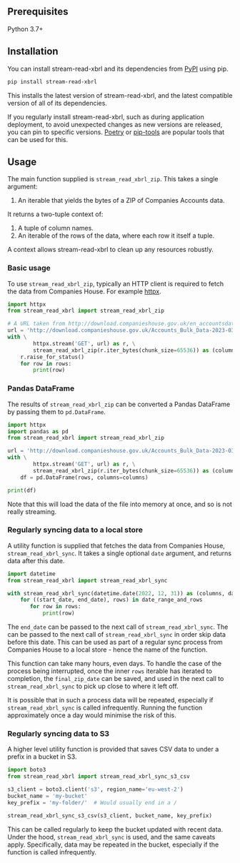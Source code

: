 ## Prerequisites

Python 3.7+

## Installation

You can install stream-read-xbrl and its dependencies from [PyPI](https://pypi.org/project/stream-read-xbrl/) using pip.

```bash
pip install stream-read-xbrl
```

This installs the latest version of stream-read-xbrl, and the latest compatible version of all of its dependencies.

If you regularly install stream-read-xbrl, such as during application deployment, to avoid unexpected changes as new versions are released, you can pin to specific versions. [Poetry](https://python-poetry.org/) or [pip-tools](https://pip-tools.readthedocs.io/en/latest/) are popular tools that can be used for this.


## Usage

The main function supplied is `stream_read_xbrl_zip`. This takes a single argument:

1. An iterable that yields the bytes of a ZIP of Companies Accounts data.

It returns a two-tuple context of:

1. A tuple of column names.
2. An iterable of the rows of the data, where each row it itself a tuple.

A context allows stream-read-xbrl to clean up any resources robustly.


### Basic usage

To use `stream_read_xbrl_zip`, typically an HTTP client is required to fetch the data from Companies House. For example [httpx](https://www.python-httpx.org/).

```python
import httpx
from stream_read_xbrl import stream_read_xbrl_zip

# A URL taken from http://download.companieshouse.gov.uk/en_accountsdata.html
url = 'http://download.companieshouse.gov.uk/Accounts_Bulk_Data-2023-03-02.zip'
with \
        httpx.stream('GET', url) as r, \
        stream_read_xbrl_zip(r.iter_bytes(chunk_size=65536)) as (columns, rows):
    r.raise_for_status()
    for row in rows:
        print(row)
```

### Pandas DataFrame

The results of `stream_read_xbrl_zip` can be converted a Pandas DataFrame by passing them to `pd.DataFrame`.

```python
import httpx
import pandas as pd
from stream_read_xbrl import stream_read_xbrl_zip

url = 'http://download.companieshouse.gov.uk/Accounts_Bulk_Data-2023-03-02.zip'
with \
        httpx.stream('GET', url) as r, \
        stream_read_xbrl_zip(r.iter_bytes(chunk_size=65536)) as (columns, rows):
    df = pd.DataFrame(rows, columns=columns)

print(df)
```

Note that this will load the data of the file into memory at once, and so is not really streaming.


### Regularly syncing data to a local store

A utility function is supplied that fetches the data from Companies House, `stream_read_xbrl_sync`. It takes a single optional `date` argument, and returns data after this date.

```python
import datetime
from stream_read_xbrl import stream_read_xbrl_sync

with stream_read_xbrl_sync(datetime.date(2022, 12, 31)) as (columns, date_range_and_rows):
    for ((start_date, end_date), rows) in date_range_and_rows
       for row in rows:
           print(row)
```

The `end_date` can be passed to the next call of `stream_read_xbrl_sync`. The can be passed to the next call of `stream_read_xbrl_sync` in order skip data before this date. This can be used as part of a regular sync process from Companies House to a local store - hence the name of the function.

This function can take many hours, even days. To handle the case of the process being interrupted, once the inner `rows` iterable has iterated to completion, the `final_zip_date` can be saved, and used in the next call to `stream_read_xbrl_sync` to pick up close to where it left off.

It is possible that in such a process data will be repeated, especially if `stream_read_xbrl_sync` is called infrequently. Running the function approximately once a day would minimise the risk of this.


### Regularly syncing data to S3

A higher level utility function is provided that saves CSV data to under a prefix in a bucket in S3.

```python
import boto3
from stream_read_xbrl import stream_read_xbrl_sync_s3_csv

s3_client = boto3.client('s3', region_name='eu-west-2')
bucket_name = 'my-bucket'
key_prefix = 'my-folder/'  # Would usually end in a /

stream_read_xbrl_sync_s3_csv(s3_client, bucket_name, key_prefix)
```

This can be called regularly to keep the bucket updated with recent data. Under the hood, `stream_read_xbrl_sync` is used, and the same caveats apply. Specifically, data may be repeated in the bucket, especially if the function is called infrequently.
